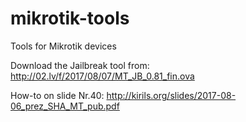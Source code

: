 # mikrotik-tools
Tools for Mikrotik devices

Download the Jailbreak tool from: http://02.lv/f/2017/08/07/MT_JB_0.81_fin.ova

How-to on slide Nr.40: http://kirils.org/slides/2017-08-06_prez_SHA_MT_pub.pdf
